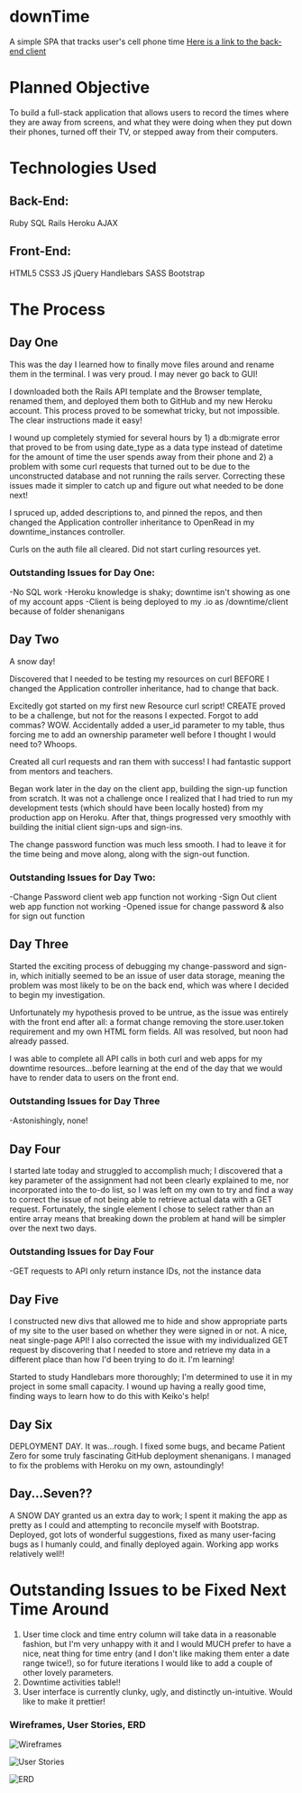 # downTime
A simple SPA that tracks user's cell phone time
[Here is a link to the back-end client](https://github.com/HTarzwell/downTime)

# Planned Objective

To build a full-stack application that allows users to record the times where
they are away from screens, and what they were doing when they put down their
phones, turned off their TV, or stepped away from their computers.

# Technologies Used

## Back-End:

Ruby
SQL
Rails
Heroku
AJAX

## Front-End:

HTML5
CSS3
JS
jQuery
Handlebars
SASS
Bootstrap

# The Process

## Day One

This was the day I learned how to finally move files around and rename them in
the terminal.  I was very proud.  I may never go back to GUI!

I downloaded both the Rails API template and the Browser template, renamed them,
and deployed them both to GitHub and my new Heroku account.  This process proved
to be somewhat tricky, but not impossible.  The clear instructions made it easy!

I wound up completely stymied for several hours by 1) a db:migrate error that
proved to be from using date_type as a data type instead of datetime for the
amount of time the user spends away from their phone and 2) a problem with some
curl requests that turned out to be due to the unconstructed database and not
running the rails server.  Correcting these issues made it simpler to catch
up and figure out what needed to be done next!

I spruced up, added descriptions to, and pinned the repos, and then changed the
Application controller inheritance to OpenRead in my downtime_instances controller.

Curls on the auth file all cleared.  Did not start curling resources yet.

### Outstanding Issues for Day One:

-No SQL work
-Heroku knowledge is shaky; downtime isn't showing as one of my account apps
-Client is being deployed to my .io as /downtime/client because of folder
shenanigans

## Day Two

A snow day!

Discovered that I needed to be testing my resources on curl BEFORE I changed the
Application controller inheritance, had to change that back.

Excitedly got started on my first new Resource curl script!  CREATE proved to be
a challenge, but not for the reasons I expected.  Forgot to add commas?  WOW.
Accidentally added a user_id parameter to my table, thus forcing me to add an
ownership parameter well before I thought I would need to?  Whoops.

Created all curl requests and ran them with success!  I had fantastic support from
mentors and teachers.

Began work later in the day on the client app, building the sign-up function from
scratch.  It was not a challenge once I realized that I had tried to run my
development tests (which should have been locally hosted) from my production app
on Heroku.  After that, things progressed very smoothly with building the initial
client sign-ups and sign-ins.

The change password function was much less smooth.  I had to leave it for the time
being and move along, along with the sign-out function.

### Outstanding Issues for Day Two:

-Change Password client web app function not working
-Sign Out client web app function not working
-Opened issue for change password & also for sign out function

## Day Three

Started the exciting process of debugging my change-password and sign-in, which
initially seemed to be an issue of user data storage, meaning the problem was most
likely to be on the back end, which was where I decided to begin my investigation.

Unfortunately my hypothesis proved to be untrue, as the issue was entirely with
the front end after all: a format change removing the store.user.token requirement
and my own HTML form fields.  All was resolved, but noon had already passed.

I was able to complete all API calls in both curl and web apps for my downtime
resources...before learning at the end of the day that we would have to render
data to users on the front end.

### Outstanding Issues for Day Three

-Astonishingly, none!

## Day Four

I started late today and struggled to accomplish much; I discovered that a key
parameter of the assignment had not been clearly explained to me, nor incorporated
into the to-do list, so I was left on my own to try and find a way to correct the
issue of not being able to retrieve actual data with a GET request.  Fortunately,
the single element I chose to select rather than an entire array means that
breaking down the problem at hand will be simpler over the next two days.

### Outstanding Issues for Day Four

-GET requests to API only return instance IDs, not the instance data

## Day Five

I constructed new divs that allowed me to hide and show appropriate parts of
my site to the user based on whether they were signed in or not.  A nice, neat
single-page API!  I also corrected the issue with my individualized GET request
by discovering that I needed to store and retrieve my data in a different place
than how I'd been trying to do it.  I'm learning!

Started to study Handlebars more thoroughly; I'm determined to use it in my
project in some small capacity.  I wound up having a really good time, finding
ways to learn how to do this with Keiko's help!

## Day Six

DEPLOYMENT DAY.  It was...rough.  I fixed some bugs, and became Patient Zero for
some truly fascinating GitHub deployment shenanigans.  I managed to fix the
problems with Heroku on my own, astoundingly!

## Day...Seven??

A SNOW DAY granted us an extra day to work; I spent it making the app as pretty
as I could and attempting to reconcile myself with Bootstrap. Deployed, got lots
of wonderful suggestions, fixed as many user-facing bugs as I humanly could,
and finally deployed again.  Working app works relatively well!!

# Outstanding Issues to be Fixed Next Time Around

1. User time clock and time entry column will take data in a reasonable fashion,
but I'm very unhappy with it and I would MUCH prefer to have a nice, neat thing
for time entry (and I don't like making them enter a date range twice!), so for
future iterations I would like to add a couple of other lovely parameters.
2. Downtime activities table!!
3. User interface is currently clunky, ugly, and distinctly un-intuitive.  Would
like to make it prettier!

### Wireframes, User Stories, ERD

![Wireframes](https://github.com/HTarzwell/downtimeclient/blob/master/assets/styles/production/IMG_0315.JPG)

![User Stories](https://github.com/HTarzwell/downtimeclient/blob/master/assets/styles/production/IMG_0316.JPG)

![ERD](https://github.com/HTarzwell/downtimeclient/blob/master/assets/styles/production/IMG_0317.JPG)
